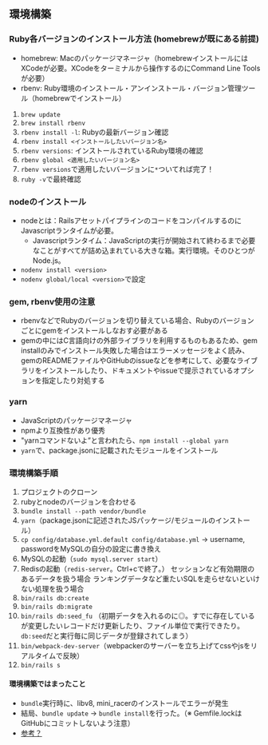 ## 環境構築
### Ruby各バージョンのインストール方法 (homebrewが既にある前提)
- homebrew: Macのパッケージマネージャ（homebrewインストールにはXCodeが必要。XCodeをターミナルから操作するのにCommand Line Toolsが必要）
- rbenv: Ruby環境のインストール・アンインストール・バージョン管理ツール（homebrewでインストール）
1. `brew update`
2. `brew install rbenv`
3. `rbenv install -l`: Rubyの最新バージョン確認
4. `rbenv install <インストールしたいバージョン名>`
5. `rbenv versions`: インストールされているRuby環境の確認
6. `rbenv global <適用したいバージョン名>`
7. `rbenv versions`で適用したいバージョンに`*`ついてれば完了！
8. `ruby -v`で最終確認

### nodeのインストール
- nodeとは：RailsアセットパイプラインのコードをコンパイルするのにJavascriptランタイムが必要。
  - Javascriptランタイム：JavaScriptの実行が開始されて終わるまで必要なことがすべてが詰め込まれている大きな箱。実行環境。そのひとつがNode.js。
-  `nodenv install <version>`
-  `nodenv global/local <version>`で設定

### gem, rbenv使用の注意
- rbenvなどでRubyのバージョンを切り替えている場合、Rubyのバージョンごとにgemをインストールしなおす必要がある
- gemの中にはC言語向けの外部ライブラリを利用するものもあるため、gem installのみでインストール失敗した場合はエラーメッセージをよく読み、gemのREADMEファイルやGitHubのissueなどを参考にして、必要なライブラリをインストールしたり、ドキュメントやissueで提示されているオプションを指定したり対処する

### yarn
- JavaScriptのパッケージマネージャ
- npmより互換性があり優秀
- "yarnコマンドないよ”と言われたら、`npm install --global yarn`
- `yarn`で、package.jsonに記載されたモジュールをインストール

### 環境構築手順
1. プロジェクトのクローン
2. rubyとnodeのバージョンを合わせる
3. `bundle install --path vendor/bundle`
4. `yarn`（package.jsonに記述されたJSパッケージ/モジュールのインストール）
5. `cp config/database.yml.default config/database.yml` → username, passwordをMySQLの自分の設定に書き換え
6. MySQLの起動（`sudo mysql.server start`）
7. Redisの起動（`redis-server`。Ctrl+cで終了。）
 セッションなど有効期限のあるデータを扱う場合
 ランキングデータなど重たいSQLを走らせないといけない処理を扱う場合
8. `bin/rails db:create`
9. `bin/rails db:migrate`
10. `bin/rails db:seed_fu` （初期データを入れるのに◎。すでに存在しているが変更したいレコードだけ更新したり、ファイル単位で実行できたり。`db:seed`だと実行毎に同じデータが登録されてしまう）
11. `bin/webpack-dev-server`（webpackerのサーバーを立ち上げてcssやjsをリアルタイムで反映）
12. `bin/rails s`


#### 環境構築ではまったこと
- `bundle`実行時に、libv8, mini_racerのインストールでエラーが発生
- 結局、`bundle update` → `bundle install`を行った。（※ Gemfile.lockはGitHubにコミットしないよう注意）
- [参考？](https://blog.dnpp.org/libv8_build_still_difficult_in_2021)